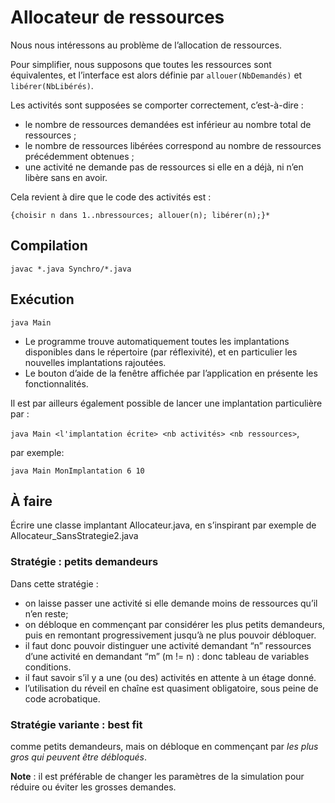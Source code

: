 Allocateur de ressources
========================

Nous nous intéressons au problème de l’allocation de ressources.

Pour simplifier, nous supposons que toutes les ressources sont
équivalentes, et l’interface est alors définie par `allouer(NbDemandés)`
et `libérer(NbLibérés)`.

Les activités sont supposées se comporter correctement, c’est-à-dire :

-   le nombre de ressources demandées est inférieur au nombre total de
    ressources ;
-   le nombre de ressources libérées correspond au nombre de ressources
    précédemment obtenues ;
-   une activité ne demande pas de ressources si elle en a déjà, ni n’en
    libère sans en avoir.

Cela revient à dire que le code des activités est :

`{choisir n dans 1..nbressources; allouer(n); libérer(n);}*`

Compilation
-----------

`javac *.java Synchro/*.java`

Exécution
---------

`java Main`

-   Le programme trouve automatiquement toutes les implantations
    disponibles dans le répertoire (par réflexivité), et en particulier
    les nouvelles implantations rajoutées.
-   Le bouton d’aide de la fenêtre affichée par l’application en
    présente les fonctionnalités.

Il est par ailleurs également possible de lancer une implantation
particulière par :

`java Main <l'implantation écrite> <nb activités> <nb ressources>`,

par exemple:

`java Main MonImplantation 6 10`

À faire
-------

Écrire une classe implantant Allocateur.java, en s’inspirant par exemple
de Allocateur\_SansStrategie2.java

### Stratégie : petits demandeurs

Dans cette stratégie :

-   on laisse passer une activité si elle demande moins de ressources
    qu’il n’en reste;
-   on débloque en commençant par considérer les plus petits demandeurs,
    puis en remontant progressivement jusqu’à ne plus pouvoir débloquer.
-   il faut donc pouvoir distinguer une activité demandant “n”
    ressources d’une activité en demandant “m” (m != n) : donc tableau
    de variables conditions.
-   il faut savoir s’il y a une (ou des) activités en attente à un étage
    donné.
-   l’utilisation du réveil en chaîne est quasiment obligatoire, sous
    peine de code acrobatique.

### Stratégie variante : best fit

comme petits demandeurs, mais on débloque en commençant par *les plus
gros qui peuvent être débloqués*.

**Note** : il est préférable de changer les paramètres de la simulation
pour réduire ou éviter les grosses demandes.
